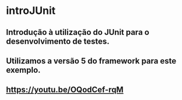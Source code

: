 # introJUnit
## Introdução à utilização do JUnit para o desenvolvimento de testes. 
## Utilizamos a versão 5 do framework para este exemplo.
## https://youtu.be/OQodCef-rqM

  
